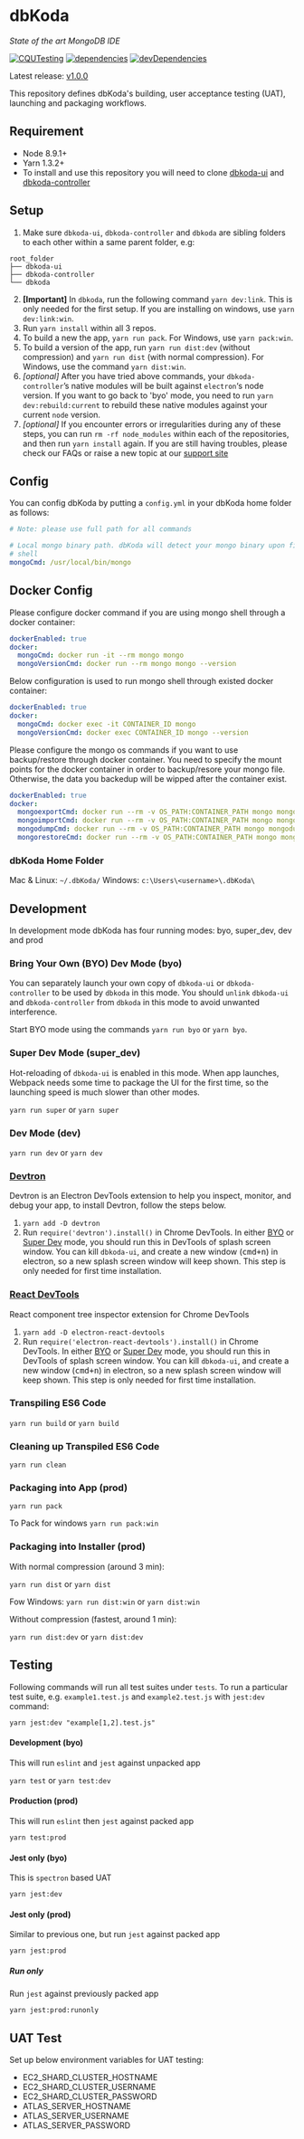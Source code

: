 # dbKoda
*State of the art MongoDB IDE*

[![CQUTesting](https://img.shields.io/travis/SouthbankSoftware/dbkoda.svg?style=flat-square&label=CQUTesting)](https://travis-ci.org/SouthbankSoftware/dbkoda)
[![dependencies](https://img.shields.io/david/SouthbankSoftware/dbkoda.svg?style=flat-square)](https://david-dm.org/SouthbankSoftware/dbkoda)
[![devDependencies](https://img.shields.io/david/dev/SouthbankSoftware/dbkoda.svg?style=flat-square)](https://david-dm.org/SouthbankSoftware/dbkoda?type=dev)

Latest release: [v1.0.0](https://github.com/SouthbankSoftware/dbkoda/releases/tag/v1.0.0)

This repository defines dbKoda's building, user acceptance testing (UAT), launching and packaging workflows.

## Requirement
* Node 8.9.1+
* Yarn 1.3.2+
* To install and use this repository you will need to clone [dbkoda-ui](https://github.com/Southbanksoftware/dbkoda-ui) and [dbkoda-controller](https://github.com/Southbanksoftware/dbkoda-controller)

## Setup

1. Make sure `dbkoda-ui`, `dbkoda-controller` and `dbkoda` are sibling folders to each other within a same parent folder, e.g:
```text
root_folder
├── dbkoda-ui
├── dbkoda-controller
└── dbkoda
```
2. **[Important]** In `dbkoda`, run the following command `yarn dev:link`. This is only needed for the first setup. If you are installing on windows, use `yarn dev:link:win`.
3. Run `yarn install` within all 3 repos.
4. To build a new the app, `yarn run pack`. For Windows, use `yarn pack:win`.
5. To build a version of the app, run `yarn run dist:dev` (without compression) and `yarn run dist` (with normal compression). For Windows, use the command `yarn dist:win`.
6. *[optional]* After you have tried above commands, your `dbkoda-controller`’s native modules will be built against `electron`‘s node version. If you want to go back to 'byo' mode, you need to run `yarn dev:rebuild:current` to rebuild these native modules against your current `node` version.
7. *[optional]* If you encounter errors or irregularities during any of these steps, you can run `rm -rf node_modules` within each of the repositories, and then run `yarn install` again. If you are still having troubles, please check our FAQs or raise a new topic at our [support site](https://dbkoda.useresponse.com)

## Config
You can config dbKoda by putting a `config.yml` in your dbKoda home folder as follows:

```yaml
# Note: please use full path for all commands

# Local mongo binary path. dbKoda will detect your mongo binary upon first launch in your login
# shell
mongoCmd: /usr/local/bin/mongo

```
## Docker Config

Please configure docker command if you are using mongo shell through a docker container:

```yaml
dockerEnabled: true
docker:
  mongoCmd: docker run -it --rm mongo mongo
  mongoVersionCmd: docker run --rm mongo mongo --version
```

Below configuration is used to run mongo shell through existed docker container:

```yaml
dockerEnabled: true
docker:
  mongoCmd: docker exec -it CONTAINER_ID mongo
  mongoVersionCmd: docker exec CONTAINER_ID mongo --version
```

Please configure the mongo os commands if you want to use backup/restore through docker container. You need to specify the mount points for the docker container in order to backup/resore your mongo file. Otherwise, the data you backedup will be wipped after the container exist.

```yaml
dockerEnabled: true
docker:
  mongoexportCmd: docker run --rm -v OS_PATH:CONTAINER_PATH mongo mongoexport
  mongoimportCmd: docker run --rm -v OS_PATH:CONTAINER_PATH mongo mongoimport
  mongodumpCmd: docker run --rm -v OS_PATH:CONTAINER_PATH mongo mongodump
  mongorestoreCmd: docker run --rm -v OS_PATH:CONTAINER_PATH mongo mongorestore
```

### dbKoda Home Folder
Mac & Linux: `~/.dbKoda/`
Windows: `c:\Users\<username>\.dbKoda\`

## Development
In development mode dbKoda has four running modes: byo, super_dev, dev and prod

### Bring Your Own (BYO) Dev Mode (byo)
You can separately launch your own copy of `dbkoda-ui` or `dbkoda-controller` to be used by `dbkoda` in this mode. You should `unlink` `dbkoda-ui` and `dbkoda-controller` from `dbkoda` in this mode to avoid unwanted interference.

Start BYO mode using the commands `yarn run byo` or `yarn byo`.

### Super Dev Mode (super_dev)
Hot-reloading of `dbkoda-ui` is enabled in this mode. When app launches, Webpack needs some time to package the UI for the first time, so the launching speed is much slower than other modes.

`yarn run super` or `yarn super`

### Dev Mode (dev)

`yarn run dev` or `yarn dev`

### [Devtron](https://github.com/electron/devtron#-devtron)
Devtron is an Electron DevTools extension to help you inspect, monitor, and debug your app, to install Devtron, follow the steps below.

1. `yarn add -D devtron`
2. Run `require('devtron').install()` in Chrome DevTools. In either [BYO](#bring-your-own-byo-dev-mode) or [Super Dev](#super-dev-mode) mode, you should run this in DevTools of splash screen window. You can kill `dbkoda-ui`, and create a new window (<kbd>cmd+n</kbd>) in electron, so a new splash
screen window will keep shown. This step is only needed for first time installation.

### [React DevTools](https://github.com/firejune/electron-react-devtools)
React component tree inspector extension for Chrome DevTools

1. `yarn add -D electron-react-devtools`
2. Run `require('electron-react-devtools').install()` in Chrome DevTools. In either [BYO](#bring-your-own-byo-dev-mode) or [Super Dev](#super-dev-mode) mode, you should run this in DevTools of splash screen window. You can kill `dbkoda-ui`, and create a new window (<kbd>cmd+n</kbd>) in electron, so a new splash
screen window will keep shown. This step is only needed for first time installation.

### Transpiling ES6 Code

`yarn run build` or `yarn build`

### Cleaning up Transpiled ES6 Code

`yarn run clean`

### Packaging into App (prod)

`yarn run pack`

To Pack for windows
`yarn run pack:win`

### Packaging into Installer (prod)
With normal compression (around 3 min):

`yarn run dist` or `yarn dist`

Fow Windows:
`yarn run dist:win` or `yarn dist:win`

Without compression (fastest, around 1 min):

`yarn run dist:dev` or `yarn dist:dev`

## Testing
Following commands will run all test suites under `tests`. To run a particular test suite, e.g. `example1.test.js` and `example2.test.js` with `jest:dev` command:

`yarn jest:dev "example[1,2].test.js"`

#### Development (byo)
This will run `eslint` and `jest` against unpacked app

`yarn test` or `yarn test:dev`

#### Production (prod)
This will run `eslint` then `jest` against packed app

`yarn test:prod`

#### Jest only (byo)
This is `spectron` based UAT

`yarn jest:dev`

#### Jest only (prod)
Similar to previous one, but run `jest` against packed app

`yarn jest:prod`

##### Run only
Run `jest` against previously packed app

`yarn jest:prod:runonly`

## UAT Test
Set up below environment variables for UAT testing:

- EC2_SHARD_CLUSTER_HOSTNAME
- EC2_SHARD_CLUSTER_USERNAME
- EC2_SHARD_CLUSTER_PASSWORD
- ATLAS_SERVER_HOSTNAME
- ATLAS_SERVER_USERNAME
- ATLAS_SERVER_PASSWORD
